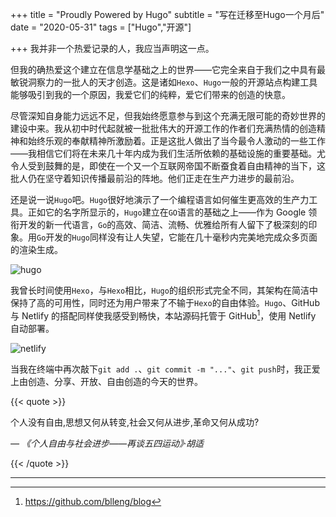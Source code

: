+++
title = "Proudly Powered by Hugo"
subtitle = "写在迁移至Hugo一个月后"
date = "2020-05-31"
tags = ["Hugo","开源"]

+++
我并非一个热爱记录的人，我应当声明这一点。
<!--more-->

但我的确热爱这个建立在信息学基础之上的世界——它完全来自于我们之中具有最敏锐洞察力的一批人的天才创造。这是诸如`Hexo`、`Hugo`一般的开源站点构建工具能够吸引到我的一个原因，我爱它们的纯粹，爱它们带来的创造的快意。

尽管深知自身能力远远不足，但我始终愿意参与到这个充满无限可能的奇妙世界的建设中来。我从初中时代起就被一批批伟大的开源工作的作者们充满热情的创造精神和始终乐观的奉献精神所激励着。正是这批人做出了当今最令人激动的一些工作——我相信它们将在未来几十年内成为我们生活所依赖的基础设施的重要基础。尤令人受到鼓舞的是，即使在一个又一个互联网帝国不断蚕食着自由精神的当下，这批人仍在坚守着知识传播最前沿的阵地。他们正走在生产力进步的最前沿。

还是说一说`Hugo`吧。`Hugo`很好地演示了一个编程语言如何催生更高效的生产力工具。正如它的名字所显示的，`Hugo`建立在`GO`语言的基础之上——作为 Google 领衔开发的新一代语言，`Go`的高效、简洁、流畅、优雅给所有人留下了极深刻的印象。用`Go`开发的`Hugo`同样没有让人失望，它能在几十毫秒内完美地完成众多页面的渲染生成。

![hugo](https://cdn.jsdelivr.net/gh/blleng/images@master/upload/hugo.png "Hugo是一款极速的网站生成框架")

我曾长时间使用`Hexo`，与`Hexo`相比，`Hugo`的组织形式完全不同，其架构在简洁中保持了高的可用性，同时还为用户带来了不输于`Hexo`的自由体验。`Hugo`、GitHub 与 Netlify 的搭配同样使我感受到畅快，本站源码托管于 GitHub[^1]，使用 Netlify 自动部署。

![netlify](https://cdn.jsdelivr.net/gh/blleng/images@master/upload/netlify.png "本站在Netlify的生产记录")

当我在终端中再次敲下`git add .`、`git commit -m "..."`、`git push`时，我正爱上由创造、分享、开放、自由创造的今天的世界。

{{< quote >}}

个人没有自由,思想又何从转变,社会又何从进步,革命又何从成功?

*— 《个人自由与社会进步——再谈五四运动》·胡适*

{{< /quote >}}

---
[^1]:https://github.com/blleng/blog
